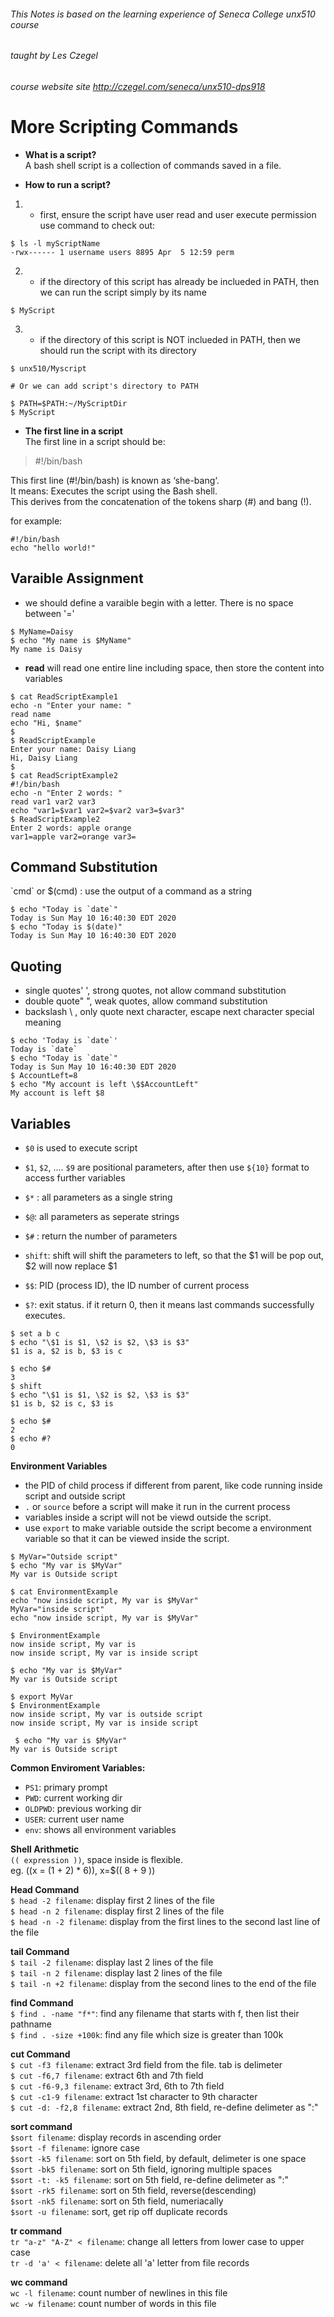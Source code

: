 ###### This Notes is based on the learning experience of Seneca College unx510 course
###### taught by Les Czegel
###### course website site http://czegel.com/seneca/unx510-dps918

# More Scripting Commands

- **What is a script?**  
A bash shell script is a collection of commands saved in a file.

- **How to run a script?**  
 1. - first, ensure the script have user read and user execute permission  
use command to check out: 
```
$ ls -l myScriptName 
-rwx------ 1 username users 8895 Apr  5 12:59 perm
```
2. - if the directory of this script has already be inclueded in PATH, then we can run the script simply by its name
```
$ MyScript
```
3. - if the directory of this script is NOT inclueded in PATH, then we should run the script with its directory  

```
$ unx510/Myscript

# Or we can add script's directory to PATH  

$ PATH=$PATH:~/MyScriptDir
$ MyScript
```

- **The first line in a script**   
 The first line in a script should be:  
 > #!/bin/bash  
 
 This first line (#!/bin/bash) is known as ‘she-bang‘.  
 It means: Executes the script using the Bash shell.  
 This derives from the concatenation of the tokens sharp (#) and bang (!). 
 
for example:  
```
#!/bin/bash
echo "hello world!"
```
## Varaible Assignment
- we should define a varaible begin with a letter. There is no space between '='
 ```
 $ MyName=Daisy
 $ echo "My name is $MyName"
 My name is Daisy
 ```
 - **read** will read one entire line including space, then store the content into variables
 ```
 $ cat ReadScriptExample1
 echo -n "Enter your name: "
 read name
 echo "Hi, $name"
 $
 $ ReadScriptExample
 Enter your name: Daisy Liang
 Hi, Daisy Liang
 $
 $ cat ReadScriptExample2
 #!/bin/bash  
 echo -n "Enter 2 words: "
 read var1 var2 var3
 echo "var1=$var1 var2=$var2 var3=$var3" 
 $ ReadScriptExample2
 Enter 2 words: apple orange
 var1=apple var2=orange var3= 
 ```
 
 ## Command Substitution
 \`cmd\` or $(cmd) : use the output of a command as a string
 ```
 $ echo "Today is `date`"
 Today is Sun May 10 16:40:30 EDT 2020
 $ echo "Today is $(date)"
 Today is Sun May 10 16:40:30 EDT 2020
 ```
 ## Quoting
 - single quotes' ', strong quotes, not allow command substitution
 - double quote" ", weak quotes, allow command substitution
 - backslash \\ , only quote next character, escape next character special meaning
 ```
 $ echo 'Today is `date`'
Today is `date`
 $ echo "Today is `date`"
 Today is Sun May 10 16:40:30 EDT 2020
 $ AccountLeft=8
 $ echo "My account is left \$$AccountLeft"
 My account is left $8
 ```
 
 ## Variables
 - `$0` is used to execute script
 - `$1`, `$2`, .... `$9` are positional parameters, after then use `${10}` format to access further variables
 - `$*` : all parameters as a single string
 - `$@`: all parameters as seperate strings
 - `$#` : return the number of parameters
 - `shift`: shift will shift the parameters to left, so that the $1 will be pop out, $2 will now replace $1
 
 - `$$`: PID (process ID), the ID number of current process
 - `$?`: exit status. if it return 0, then it means last commands successfully executes.
 ```
 $ set a b c
 $ echo "\$1 is $1, \$2 is $2, \$3 is $3"
 $1 is a, $2 is b, $3 is c
 
 $ echo $#
 3
 $ shift
 $ echo "\$1 is $1, \$2 is $2, \$3 is $3"
 $1 is b, $2 is c, $3 is 
 
$ echo $#
2
$ echo #?
0
```
**Environment Variables**
 - the PID of child process if different from parent, like code running inside script and outside script
 - `.` or `source` before a script will make it run in the current process
 - variables inside a script will not be viewd outside the script.
 - use `export` to make variable outside the script become a environment variable so that it can be viewed inside the script.
 ```
 $ MyVar="Outside script"
 $ echo "My var is $MyVar"
 My var is Outside script
 
 $ cat EnvironmentExample
 echo "now inside script, My var is $MyVar"
 MyVar="inside script"
 echo "now inside script, My var is $MyVar"
 
 $ EnvironmentExample
 now inside script, My var is 
 now inside script, My var is inside script
 
 $ echo "My var is $MyVar"
 My var is Outside script
 
 $ export MyVar
 $ EnvironmentExample
 now inside script, My var is outside script
 now inside script, My var is inside script
 
  $ echo "My var is $MyVar"
 My var is Outside script
 ```
 **Common Enviroment Variables:**  
 - `PS1`: primary prompt
 - `PWD`: current working dir
 - `OLDPWD`: previous working dir
 - `USER`: current user name
 - `env`: shows all environment variables
 
 **Shell Arithmetic**  
 `(( expression ))`, space inside is flexible.  
 eg. ((x = (1 + 2) * 6)), x=$(( 8 + 9 ))
 
 **Head Command**  
`$ head -2 filename`: display first 2 lines of the file  
`$ head -n 2 filename`: display first 2 lines of the file  
`$ head -n -2 filename`: display from the first lines to the second last line of the file  
 
 **tail Command**    
`$ tail -2 filename`: display last 2 lines of the file  
`$ tail -n 2 filename`: display last 2 lines of the file  
`$ tail -n +2 filename`: display from the second lines to the end of the file  

 **find Command**   
`$ find . -name "f*"`: find any filename that starts with f, then list their pathname  
`$ find . -size +100k`: find any file which size is greater than 100k  

 **cut Command**   
 `$ cut -f3 filename`: extract 3rd field from the file. tab is delimeter  
 `$ cut -f6,7 filename`: extract 6th and 7th field  
 `$ cut -f6-9,3 filename`: extract 3rd, 6th to 7th field  
 `$ cut -c1-9 filename`: extract 1st character to 9th character  
 `$ cut -d: -f2,8 filename`: extract 2nd, 8th field, re-define delimeter as ":"  
 
 **sort command**  
 `$sort filename`: display records in ascending order  
 `$sort -f filename`: ignore case  
 `$sort -k5 filename`: sort on 5th field, by default, delimeter is one space  
 `$sort -bk5 filename`: sort on 5th field, ignoring multiple spaces  
 `$sort -t: -k5 filename`: sort on 5th field, re-define delimeter as ":"   
 `$sort -rk5 filename`: sort on 5th field, reverse(descending)  
 `$sort -nk5 filename`: sort on 5th field, numeriacally  
 `$sort -u filename`: sort, get rip off duplicate records  
 
 **tr command**  
 `tr "a-z" "A-Z" < filename`: change all letters from lower case to upper case  
 `tr -d 'a' < filename`: delete all 'a' letter from file records  
 
 **wc command**  
 `wc -l filename`: count number of newlines in this file  
 `wc -w filename`: count number of words in this file  

 
 
 
